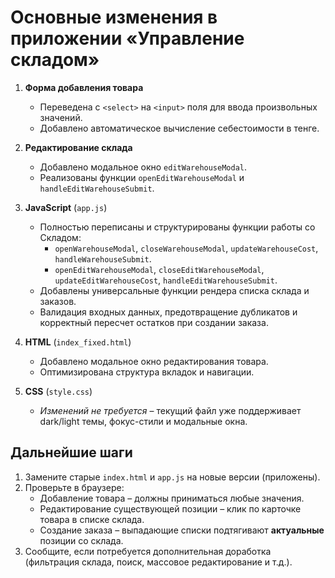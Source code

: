 # Основные изменения в приложении «Управление складом»

1. **Форма добавления товара**
   * Переведена с `<select>` на `<input>` поля для ввода произвольных значений.
   * Добавлено автоматическое вычисление себестоимости в тенге.

2. **Редактирование склада**
   * Добавлено модальное окно `editWarehouseModal`.
   * Реализованы функции `openEditWarehouseModal` и `handleEditWarehouseSubmit`.

3. **JavaScript** (`app.js`)
   * Полностью переписаны и структурированы функции работы со Складом:
     - `openWarehouseModal`, `closeWarehouseModal`, `updateWarehouseCost`, `handleWarehouseSubmit`.
     - `openEditWarehouseModal`, `closeEditWarehouseModal`, `updateEditWarehouseCost`, `handleEditWarehouseSubmit`.
   * Добавлены универсальные функции рендера списка склада и заказов.
   * Валидация входных данных, предотвращение дубликатов и корректный пересчет остатков при создании заказа.

4. **HTML** (`index_fixed.html`)
   * Добавлено модальное окно редактирования товара.
   * Оптимизирована структура вкладок и навигации.

5. **CSS** (`style.css`)
   * *Изменений не требуется* – текущий файл уже поддерживает dark/light темы, фокус-стили и модальные окна.

## Дальнейшие шаги

1. Замените старые `index.html` и `app.js` на новые версии (приложены).
2. Проверьте в браузере:
   * Добавление товара – должны приниматься любые значения.
   * Редактирование существующей позиции – клик по карточке товара в списке склада.
   * Создание заказа – выпадающие списки подтягивают **актуальные** позиции со склада.
3. Сообщите, если потребуется дополнительная доработка (фильтрация склада, поиск, массовое редактирование и т.д.).
